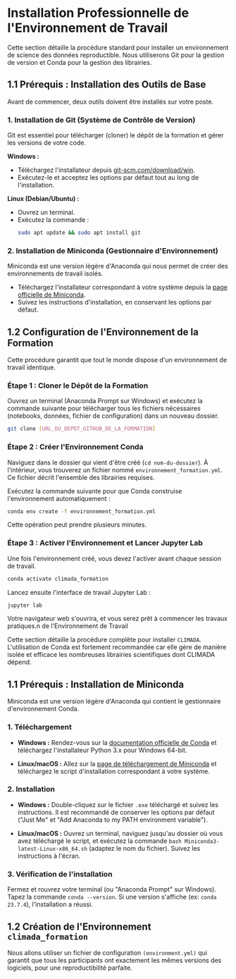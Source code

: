 # Installation Professionnelle de l'Environnement de Travail

Cette section détaille la procédure standard pour installer un environnement de science des données reproductible. Nous utiliserons Git pour la gestion de version et Conda pour la gestion des librairies.

## 1.1 Prérequis : Installation des Outils de Base

Avant de commencer, deux outils doivent être installés sur votre poste.

### 1. Installation de Git (Système de Contrôle de Version)

Git est essentiel pour télécharger (cloner) le dépôt de la formation et gérer les versions de votre code.

**Windows :**

- Téléchargez l'installateur depuis [git-scm.com/download/win](https://git-scm.com/download/win).
- Exécutez-le et acceptez les options par défaut tout au long de l'installation.

**Linux (Debian/Ubuntu) :**

- Ouvrez un terminal.
- Exécutez la commande :
  ```bash
  sudo apt update && sudo apt install git
  ```

### 2. Installation de Miniconda (Gestionnaire d'Environnement)

Miniconda est une version légère d'Anaconda qui nous permet de créer des environnements de travail isolés.

- Téléchargez l'installateur correspondant à votre système depuis la [page officielle de Miniconda](https://docs.conda.io/en/latest/miniconda.html).
- Suivez les instructions d'installation, en conservant les options par défaut.

## 1.2 Configuration de l'Environnement de la Formation

Cette procédure garantit que tout le monde dispose d'un environnement de travail identique.

### Étape 1 : Cloner le Dépôt de la Formation

Ouvrez un terminal (Anaconda Prompt sur Windows) et exécutez la commande suivante pour télécharger tous les fichiers nécessaires (notebooks, données, fichier de configuration) dans un nouveau dossier.

```bash
git clone [URL_DU_DEPOT_GITHUB_DE_LA_FORMATION]
```

### Étape 2 : Créer l'Environnement Conda

Naviguez dans le dossier qui vient d'être créé (`cd nom-du-dossier`). À l'intérieur, vous trouverez un fichier nommé `environnement_formation.yml`. Ce fichier décrit l'ensemble des librairies requises.

Exécutez la commande suivante pour que Conda construise l'environnement automatiquement :

```bash
conda env create -f environnement_formation.yml
```

Cette opération peut prendre plusieurs minutes.

### Étape 3 : Activer l'Environnement et Lancer Jupyter Lab

Une fois l'environnement créé, vous devez l'activer avant chaque session de travail.

```bash
conda activate climada_formation
```

Lancez ensuite l'interface de travail Jupyter Lab :

```bash
jupyter lab
```

Votre navigateur web s'ouvrira, et vous serez prêt à commencer les travaux pratiques.n de l'Environnement de Travail

Cette section détaille la procédure complète pour installer `CLIMADA`. L'utilisation de Conda est fortement recommandée car elle gère de manière isolée et efficace les nombreuses librairies scientifiques dont CLIMADA dépend.

## 1.1 Prérequis : Installation de Miniconda

Miniconda est une version légère d'Anaconda qui contient le gestionnaire d'environnement Conda.

### 1. Téléchargement

- **Windows :** Rendez-vous sur la [documentation officielle de Conda](https://www.anaconda.com/docs/getting-started/miniconda/main) et téléchargez l'installateur Python 3.x pour Windows 64-bit.

- **Linux/macOS :** Allez sur la [page de téléchargement de Miniconda](https://docs.conda.io/en/latest/miniconda.html) et téléchargez le script d'installation correspondant à votre système.

### 2. Installation

- **Windows :** Double-cliquez sur le fichier `.exe` téléchargé et suivez les instructions. Il est recommandé de conserver les options par défaut ("Just Me" et "Add Anaconda to my PATH environment variable").

- **Linux/macOS :** Ouvrez un terminal, naviguez jusqu'au dossier où vous avez téléchargé le script, et exécutez la commande `bash Miniconda3-latest-Linux-x86_64.sh` (adaptez le nom du fichier). Suivez les instructions à l'écran.

### 3. Vérification de l'installation

Fermez et rouvrez votre terminal (ou "Anaconda Prompt" sur Windows). Tapez la commande `conda --version`. Si une version s'affiche (ex: `conda 23.7.4`), l'installation a réussi.

## 1.2 Création de l'Environnement `climada_formation`

Nous allons utiliser un fichier de configuration `(environment.yml)` qui garantit que tous les participants ont exactement les mêmes versions des logiciels, pour une reproductibilité parfaite.
